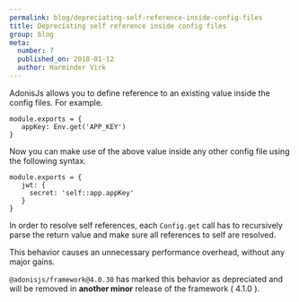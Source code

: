 ```yaml
---
permalink: blog/depreciating-self-reference-inside-config-files
title: Depreciating self reference inside config files
group: blog
meta:
  number: 7
  published_on: 2018-01-12
  author: Harminder Virk
---
```


AdonisJs allows you to define reference to an existing value inside the config files. For example.

```js{}{config/app.js}
module.exports = {
   appKey: Env.get('APP_KEY')
}
```

Now you can make use of the above value inside any other config file using the following syntax.

```js{}{config/auth.js}
module.exports = {
   jwt: {
     secret: 'self::app.appKey'
   }
}
```

In order to resolve self references, each `Config.get` call has to recursively parse the return value and make sure all references to self are resolved.

This behavior causes an unnecessary performance overhead, without any major gains.

`@adonisjs/framework@4.0.30` has marked this behavior as depreciated and will be removed in **another minor** release of the framework ( 4.1.0 ).
